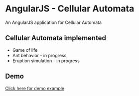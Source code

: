 # AngularJS - Cellular Automata

An AngularJS application for Cellular Automata

## Cellular Automata implemented

* Game of life
* Ant behavior - in progress
* Eruption simulation - in progress


## Demo
[Click here for demo example](http://carmelolagamba.altervista.org/cellular-automata-application/app/index.html#/home)
